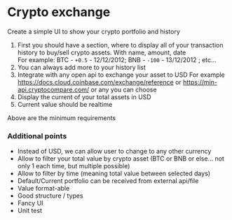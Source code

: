# Crypto exchange
Create a simple UI to show your crypto portfolio and history
1. First you should have a section, where to display all of your transaction history to buy/sell crypto assets. With name, amount, date
<br/>For example:  BTC - `+0.5` - 12/12/2012; BNB - `-100` - 13/12/2012 ; etc...
2. You can always add more to your history list
3. Integrate with any open api to exchange your asset to USD For example https://docs.cloud.coinbase.com/exchange/reference or https://min-api.cryptocompare.com/ or any you can choose
4. Display the current of your total assets in USD
5. Current value should be realtime

Above are the minimum requirements
### Additional points
- Instead of USD, we can allow user to change to any other currency
- Allow to filter your total value by crypto asset (BTC or BNB or else... not only 1 each time, but multiple possible)
- Allow to filter by time (meaning total value between selected days) 
- Default/Current portfolio can be received from external api/file
- Value format-able
- Good structure / types
- Fancy UI
- Unit test
